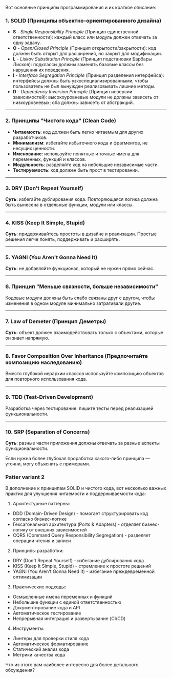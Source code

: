 Вот основные принципы программирования и их краткое описание:

### **1. SOLID (Принципы объектно-ориентированного дизайна)**
- **S** - *Single Responsibility Principle* (Принцип единственной ответственности): каждый класс или модуль должен отвечать за одну задачу.
- **O** - *Open/Closed Principle* (Принцип открытости/закрытости): код должен быть открыт для расширения, но закрыт для модификации.
- **L** - *Liskov Substitution Principle* (Принцип подстановки Барбары Лисков): подклассы должны заменять базовые классы без нарушения их поведения.
- **I** - *Interface Segregation Principle* (Принцип разделения интерфейса): интерфейсы должны быть узкоспециализированными, чтобы пользователь не был вынужден реализовывать лишние методы.
- **D** - *Dependency Inversion Principle* (Принцип инверсии зависимостей): высокоуровневые модули не должны зависеть от низкоуровневых; оба должны зависеть от абстракций.

---

### **2. Принципы "Чистого кода" (Clean Code)**
- **Читаемость**: код должен быть легко читаемым для других разработчиков.
- **Минимализм**: избегайте избыточного кода и фрагментов, не несущих ценности.
- **Именование**: используйте понятные и точные имена для переменных, функций и классов.
- **Модульность**: разделяйте код на небольшие независимые части.
- **Тестируемость**: код должен быть прост в тестировании.

---

### **3. DRY (Don't Repeat Yourself)**
**Суть**: избегайте дублирования кода. Повторяющаяся логика должна быть вынесена в отдельные функции, модули или классы.

---

### **4. KISS (Keep It Simple, Stupid)**
**Суть**: придерживайтесь простоты в дизайне и реализации. Простые решения легче понять, поддерживать и расширять.

---

### **5. YAGNI (You Aren't Gonna Need It)**
**Суть**: не добавляйте функционал, который не нужен прямо сейчас.

---

### **6. Принцип "Меньше связности, больше независимости"**
Кодовые модули должны быть слабо связаны друг с другом, чтобы изменения в одном модуле минимально затрагивали другие.

---

### **7. Law of Demeter (Принцип Деметры)**
**Суть**: объект должен взаимодействовать только с объектами, которые он знает напрямую.

---

### **8. Favor Composition Over Inheritance (Предпочитайте композицию наследованию)**
Вместо глубокой иерархии классов используйте композицию объектов для повторного использования кода.

---

### **9. TDD (Test-Driven Development)**
Разработка через тестирование: пишите тесты перед реализацией функциональности.

---

### **10. SRP (Separation of Concerns)**
**Суть**: разные части приложения должны отвечать за разные аспекты функциональности.

Если нужна более глубокая проработка какого-либо принципа — уточни, могу объяснить с примерами.


### Patter variant 2

В дополнение к принципам SOLID и чистого кода, вот несколько важных практик для улучшения читаемости и поддерживаемости кода:

1. Архитектурные паттерны:
- DDD (Domain-Driven Design) - помогает структурировать код согласно бизнес-логике
- Гексагональная архитектура (Ports & Adapters) - отделяет бизнес-логику от внешних зависимостей
- CQRS (Command Query Responsibility Segregation) - разделяет операции чтения и записи

2. Принципы разработки:
- DRY (Don't Repeat Yourself) - избегание дублирования кода
- KISS (Keep It Simple, Stupid) - стремление к простоте решений
- YAGNI (You Aren't Gonna Need It) - избегание преждевременной оптимизации

3. Практические подходы:
- Осмысленные имена переменных и функций
- Небольшие функции с единой ответственностью
- Документирование кода и API
- Автоматическое тестирование
- Непрерывная интеграция и развертывание (CI/CD)

4. Инструменты:
- Линтеры для проверки стиля кода
- Автоматическое форматирование
- Статический анализ кода
- Метрики качества кода

Что из этого вам наиболее интересно для более детального обсуждения?

